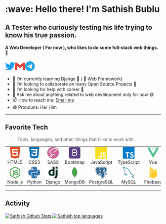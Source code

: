 <h1 align="left" id="macropower-title">:wave: Hello there! I'm Sathish Bublu</h1>
<h2 align="left">A Tester who curiously testing his life trying to know his true passion. </h2>
<h4 align="left">A Web Developer ( For now ), who likes to do some full-stack web things. 💚️</h4>

<a href="https://twitter.com/_Sati_Dev_">
  <img align="left" alt="Twitter" width="32px" src="./icons/twitter.svg" />
</a>
<a href="mailto:sathishvm37@gmail.com">
  <img align="left" alt="Gmail" width="32px" src="./icons/gmail.svg" />
</a>
<a href="https://t.me/Sati_Dev">
  <img align="left" alt="Telegram" width="32px" src="./icons/telegram.svg" />
</a>

<br />
<br />

<!-- [![Twitter](./icons/twitter.svg 'twitter')](https://twitter.com/_Sati_Dev_)
[![Gmail](./icons/gmail.svg 'gmail')](mailto:sathishvm37@gmail.com)
[![Telegram](./icons/telegram.svg 'telegram')](https://t.me/Sati_Dev) -->

- 🌱 I’m currently learning Django 🎸️ ( 🐍️ Web Framework)
- 👯 I’m looking to collaborate on many Open Source Projects 💖
- 🤔 I’m looking for help with career 🏢
- 💬 Ask me about anything related to web development only for now 😅️
- 📫 How to reach me: [Email me](mailto:sathishvm37@gmail.com)
- 😄 Pronouns: He/ Him

<hr />

<h2 align="left">Favorite Tech</h2>

> Tools, languages, and other things that I like to work with.

<table>
  <tr>
    <td align="center" width="96">
      <img src="./icons/html5.svg" width="38" height="38" alt="HTML5" />
      <br>HTML5
    </td>
    <td align="center" width="96">
        <img src="./icons/css3.svg" width="38" height="38" alt="CSS3" />
      <br>CSS3
    </td>
    <td align="center" width="96">
        <img src="./icons/sass.svg" width="38" height="38" alt="SASS" />
      <br>SASS
    </td>
    <td align="center" width="96">
        <img src="./icons/bootstrap.svg" width="38" height="38" alt="Bootstrap" />
      <br>Bootstrap
    </td>
    <td align="center" width="96">
        <img src="./icons/javascript.svg" width="38" height="38" alt="JavaScript" />
      <br>JavaScript
    </td>
    <td align="center" width="96">
        <img src="./icons/typescript.svg" width="38" height="38" alt="TypeScript" />
      <br>TypeScript
    </td>
    <td align="center" width="96">
        <img src="./icons/vue-dot-js.svg" width="38" height="38" alt="Vuejs" />
      <br>Vue
    </td>
    <td align="center" width="96">
        <img src="./icons/nuxtdotjs.svg" width="38" height="38" alt="Nuxtjs" />
      <br>Nuxtjs
    </td>
    <td align="center" width="96">
        <img src="./icons/react.svg" width="38" height="38" alt="React" />
      <br>React
    </td>
  </tr>
  <tr>
    <td align="center" width="96"> 
        <img src="./icons/node-dot-js.svg" width="38" height="38" alt="Nodejs" />
      <br>Node.js
    </td>
    <td align="center"  width="96">
        <img src="./icons/python.svg" width="38" height="38" alt="Python" />
      <br>Python
    </td>
    <td align="center" width="96">
        <img src="./icons/django.svg" width="38" height="38" alt="Django" />
      <br>Django
    </td>
    <td align="center" width="96">
        <img src="./icons/mongodb.svg" width="38" height="38" alt="MongoDB" />
      <br>MongoDB
    </td>
    <td align="center"  width="96">
        <img src="./icons/postgresql.svg" width="38" height="38" alt="PostgreSQL" />
      <br>PostgreSQL
    </td>
    <td align="center" width="96">
        <img src="./icons/mysql.svg" width="38" height="38" alt="MySQL" />
      <br>MySQL
    </td>
    <td align="center"  width="96">
        <img src="./icons/firebase.svg" width="38" height="38" alt="Firebase" />
      <br>Firebase
    </td>
    <td align="center"  width="96">
        <img src="./icons/git.svg" width="38" height="38" alt="Git" />
      <br>Git
    </td>
    <td align="center" width="96">
        <img src="./icons/figma.svg" width="38" height="38" alt="Figma" />
      <br>Figma
    </td>
  </tr>
</table>

<hr />

<!-- ![javascript](./icons/git.svg 'git')
![javascript](./icons/github.svg 'github')
![javascript](./icons/npm.svg 'npm')
![javascript](./icons/adobexd.svg 'adobexd') -->

<h2 align="left" id="stats">Activity</h2>

<a href="#stats">
<img align="center" alt="Sathish Github Stats" src="https://github-readme-stats-gamma-peach.vercel.app/api?username=SathishBublu&show_icons=true&count_private=true" />
</a>

<a href="#stats">
<img align="center" alt="Sathish top languages" src="https://github-readme-stats-gamma-peach.vercel.app/api/top-langs/?username=SathishBublu&layout=compact&langs_count=8" />
</a>
